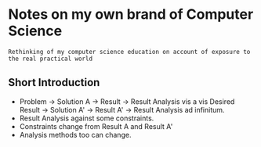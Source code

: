 # Notes on my own brand of Computer Science

`Rethinking of my computer science education on account of exposure to the real practical world`

## Short Introduction

- Problem -> Solution A -> Result -> Result Analysis vis a vis Desired Result -> Solution A' -> Result A' -> Result Analysis ad infinitum.
- Result Analysis against some constraints.
- Constraints change from Result A and Result A'
- Analysis methods too can change.
